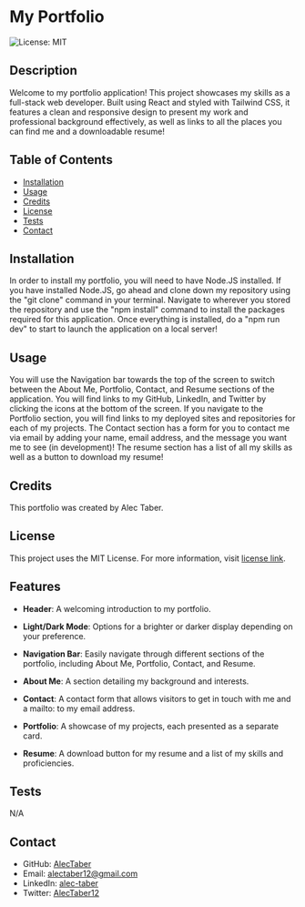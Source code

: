 # My Portfolio
  ![License: MIT](https://img.shields.io/badge/License-MIT-green.svg)
## Description 

Welcome to my portfolio application! This project showcases my skills as a full-stack web developer. Built using React and styled with Tailwind CSS, it features a clean and responsive design to present my work and professional background effectively, as well as links to all the places you can find me and a downloadable resume!

## Table of Contents

- [Installation](#installation)
- [Usage](#usage)
- [Credits](#credits)
- [License](#license)
- [Tests](#tests)
- [Contact](#contact)

## Installation

In order to install my portfolio, you will need to have Node.JS installed. If you have installed Node.JS, go ahead and clone down my repository using the "git clone" command in your terminal. Navigate to wherever you stored the repository and use the "npm install" command to install the packages required for this application. Once everything is installed, do a "npm run dev" to start to launch the application on a local server!

## Usage

You will use the Navigation bar towards the top of the screen to switch between the About Me, Portfolio, Contact, and Resume sections of the application. You will find links to my GitHub, LinkedIn, and Twitter by clicking the icons at the bottom of the screen. If you navigate to the Portfolio section, you will find links to my deployed sites and repositories for each of my projects. The Contact section has a form for you to contact me via email by adding your name, email address, and the message you want me to see (in development)! The resume section has a list of all my skills as well as a button to download my resume!

## Credits

This portfolio was created by Alec Taber.

## License
  
  This project uses the MIT License. For more information, visit [license link](https://opensource.org/licenses/MIT).

## Features

- **Header**: A welcoming introduction to my portfolio.

- **Light/Dark Mode**: Options for a brighter or darker display depending on your preference.

- **Navigation Bar**: Easily navigate through different sections of the portfolio, including About Me, Portfolio, Contact, and Resume.

- **About Me**: A section detailing my background and interests.

- **Contact**: A contact form that allows visitors to get in touch with me and a mailto: to my email address.

- **Portfolio**: A showcase of my projects, each presented as a separate card.

- **Resume**: A download button for my resume and a list of my skills and proficiencies.


## Tests

N/A

## Contact

- GitHub: [AlecTaber](https://github.com/AlecTaber)
- Email: [alectaber12@gmail.com](mailto:alectaber12@gmail.com)
- LinkedIn: [alec-taber](https://www.linkedin.com/in/alec-taber-11b963311)
- Twitter: [AlecTaber12](https://x.com/AlecTaber12)